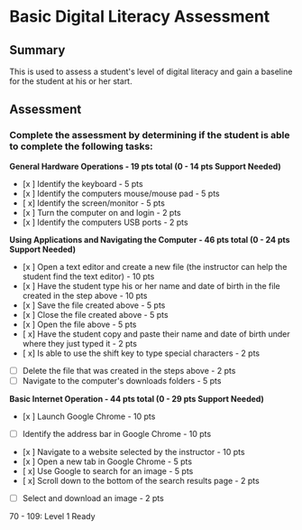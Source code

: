 # Basic Digital Literacy Assessment

## Summary

This is used to assess a student's level of digital literacy and gain a baseline for the student at his or her start.

## Assessment

### Complete the assessment by determining if the student is able to complete the following tasks: 

**General Hardware Operations - 19 pts total (0 - 14 pts Support Needed)**
- [x ] Identify the keyboard - 5 pts
- [x ] Identify the computers mouse/mouse pad - 5 pts
- [ x] Identify the screen/monitor - 5 pts
- [x ] Turn the computer on and login - 2 pts
- [x ] Identify the computers USB ports - 2 pts

**Using Applications and Navigating the Computer - 46 pts total (0 - 24 pts Support Needed)**
- [x ] Open a text editor and create a new file (the instructor can help the student find the text editor) - 10 pts
- [x ] Have the student type his or her name and date of birth in the file created in the step above - 10 pts
- [x ] Save the file created above - 5 pts
- [x ] Close the file created above - 5 pts
- [x ] Open the file above - 5 pts
- [ x] Have the student copy and paste their name and date of birth under where they just typed it - 2 pts 
- [ x] Is able to use the shift key to type special characters - 2 pts
- [ ] Delete the file that was created in the steps above - 2 pts
- [ ] Navigate to the computer's downloads folders - 5 pts

**Basic Internet Operation - 44 pts total (0 - 29 pts Support Needed)**
- [x ] Launch Google Chrome - 10 pts
- [ ] Identify the address bar in Google Chrome - 10 pts
- [x ] Navigate to a website selected by the instructor - 10 pts
- [x ] Open a new tab in Google Chrome - 5 pts
- [ x] Use Google to search for an image - 5 pts
- [ x] Scroll down to the bottom of the search results page - 2 pts
- [ ] Select and download an image - 2 pts

70 - 109: Level 1 Ready
